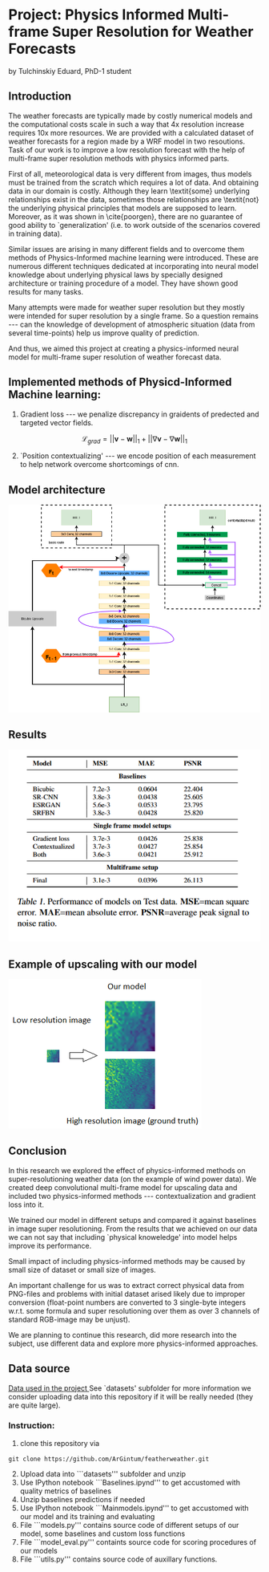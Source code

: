 # Project: Physics Informed Multi-frame Super Resolution for Weather Forecasts

by Tulchinskiy Eduard, PhD-1 student


## Introduction

The weather forecasts are typically made by costly numerical models and the computational costs scale in such a way that 4x resolution increase requires 10x more resources. We are provided with a calculated dataset of weather forecasts for a region made by a WRF model in two resoutions. Task of our work is to improve a low resolution forecast with the help of multi-frame super resolution methods with physics informed parts.

First of all, meteorological data is very different from images, thus models must be trained from the scratch which requires a lot of data. And obtaining data in our domain is costly. Although they learn \textit{some} underlying relationships exist in the data, sometimes those relationships are \textit{not} the underlying physical principles that models are supposed to learn. Moreover, as it was shown in \cite{poorgen}, there are no guarantee of good ability to `generalization' (i.e. to work outside of the scenarios covered in training data).

Similar issues are arising in many different fields and to overcome them methods of Physics-Informed machine learning were introduced. These are numerous different techniques dedicated at incorporating into neural model knowledge about underlying physical laws by specially designed architecture or training procedure of a model. They have shown good results for many tasks. 

Many attempts were made for weather super resolution but they mostly were intended for super resolution by a single frame. So a question remains --- can the knowledge of development of atmospheric situation (data from several time-points) help us improve quality of prediction.

And thus, we aimed this project at creating a physics-informed neural model for multi-frame super resolution of weather forecast data.

## Implemented methods of Physicd-Informed Machine learning:

1) Gradient loss --- we penalize discrepancy in graidents of predected and targeted vector fields.

$$\mathcal{L}_{grad} = ||\mathbf{v} - \mathbf{w}||_1 +  || \nabla \mathbf{v} -  \nabla \mathbf{w}||_1$$

2) `Position contextualizing' --- we encode position of each measurement to help network overcome shortcomings of cnn.

## Model architecture

![](pictures/arch_1.drawio.png)

## Results
![](pictures/metrics.png)


## Example of upscaling with our model

![](pictures/examplw.png)
## Conclusion

In this research we explored the effect of physics-informed methods on super-resolutioning weather data (on the example of wind power data). We created deep convolutional multi-frame model for upscaling data and included two physics-informed methods --- contextualization and gradient loss into it. 

We trained our model in different setups and compared it against baselines in image super resolutioning. From the results that we achieved on our data we can not say that including `physical knoweledge' into model helps improve its performance.

Small impact of including physics-informed methods may be caused by small size of dataset or small size of images. 

An important challenge for us was to extract correct physical data from PNG-files  and problems with initial dataset arised likely due to improper conversion (float-point numbers are converted to 3 single-byte integers w.r.t. some formula and super resolutioning over them as over 3 channels of standard RGB-image may be unjust).

We are planning to continue this research, did more research into the subject, use different data and explore more physics-informed approaches.

## Data source
[Data used in the project
](https://drive.google.com/file/d/1d566eJK2pmq3oCyuI7IlVBg7ZxIpDwC-/view?usp=sharing)
See `datasets' subfolder for more information
we consider uploading data into this repository if it will be really needed (they are quite large).


### Instruction: 

1) clone this repository via
```shell
git clone https://github.com/ArGintum/featherweather.git
```

2) Upload data into ```datasets''' subfolder and unzip
3) Use IPython notebook ```Baselines.ipynd''' to get accustomed with quality metrics of baselines
4) Unzip baselines predictions if needed
5) Use IPython notebook ```Mainmodels.ipynd''' to get accustomed with our model and its training and evaluating
6) File ```models.py''' contains source code of different setups of our model, some baselines and custom loss functions
7) File ```model_eval.py''' containts source code for scoring procedures of our models
8) File ```utils.py''' contains source code of auxillary functions.
